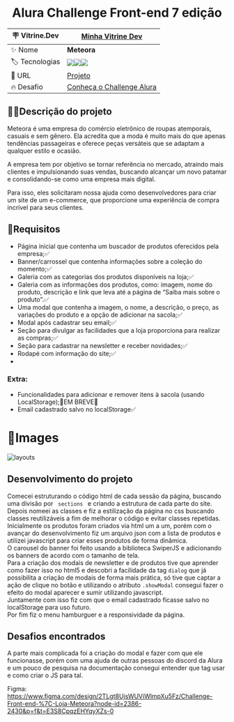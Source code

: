 <div align="center">
  
# Alura Challenge Front-end 7 edição
  
</div>

| :placard: Vitrine.Dev |  [Minha Vitrine Dev](https://cursos.alura.com.br/vitrinedev/matheusporezeli)   |
| -------------  | --- |
| :sparkles: Nome        | **Meteora**
| :label: Tecnologias |   <img src="https://img.shields.io/badge/HTML5-E34F26?style=for-the-badge&logo=html5&logoColor=white"><img src="https://img.shields.io/badge/CSS3-1572B6?style=for-the-badge&logo=css3&logoColor=white"><img src="https://img.shields.io/badge/JavaScript-F7DF1E?style=for-the-badge&logo=javascript&logoColor=black">
| :rocket: URL         | [Projeto](https://meteora-seven.vercel.app)
| :fire: Desafio     | [Conheça o Challenge Alura](https://www.alura.com.br/challenges/front-end-6?host=https://cursos.alura.com.br)


## 👨‍🏫Descrição do projeto
Meteora é uma empresa do comércio eletrônico de roupas atemporais, casuais e sem gênero. Ela acredita que a moda é muito mais do que apenas tendências passageiras e oferece peças versáteis que se adaptam a qualquer estilo e ocasião.

A empresa tem por objetivo se tornar referência no mercado, atraindo mais clientes e impulsionando suas vendas, buscando alcançar um novo patamar e consolidando-se como uma empresa mais digital.

Para isso, eles solicitaram nossa ajuda como desenvolvedores para criar um site de um e-commerce, que proporcione uma experiência de compra incrível para seus clientes.

## 📝Requisitos
- Página inicial que contenha um buscador de produtos oferecidos pela empresa;✅
- Banner/carrossel que contenha informações sobre a coleção do momento;✅
- Galeria com as categorias dos produtos disponíveis na loja;✅
- Galeria com as informações dos produtos, como: imagem, nome do produto, descrição e link que leva até a página de “Saiba mais sobre o produto”.✅
- Uma modal que contenha a imagem, o nome, a descrição, o preço, as variações do produto e a opção de adicionar na sacola;✅
- Modal após cadastrar seu email;✅
- Seção para divulgar as facilidades que a loja proporciona para realizar as compras;✅
- Seção para cadastrar na newsletter e receber novidades;✅
- Rodapé com informação do site;✅
- 
### Extra:
- Funcionalidades para adicionar e remover itens à sacola (usando LocalStorage);🚧EM BREVE🚧
- Email cadastrado salvo no localStorage✅


# 📸Images
![layouts](https://github.com/matheusporezeli/Meteora/assets/112051389/a3cfecf8-8911-4418-a5b0-ea344bd10a57#vitrinidev)


## Desenvolvimento do projeto

Comecei estruturando o código html de cada sessão da página, buscando uma divisão por <code> sections </code> e criando a estrutura de cada parte do  site. <br>
Depois nomeei as classes e fiz a estilização da página no css buscando classes reutilizáveis a fim de melhorar o código e evitar classes repetidas. <br>
Inicialmente os produtos foram criados via html um a um, porém com o avançar do desenvolvimento fiz um arquivo json com a lista de produtos e utilizei javascript para criar esses produtos de forma dinâmica.<br>
O carousel do banner foi feito usando a biblioteca SwiperJS e adicionando os banners de acordo com o tamanho de tela.<br>
Para a criação dos modais de newsletter e de produtos tive que aprender como fazer isso no html5 e descobri a facilidade da tag <code>dialog</code> que já possibilita a criação de modais de forma mais prática, só tive que captar a ação de clique no botão e utilizando o atributo <code>.showModal</code> consegui fazer o efeito do modal aparecer e sumir utilizando javascript.<br>
Juntamente com isso fiz com que o email cadastrado ficasse salvo no localStorage para uso futuro.<br>
Por fim fiz o menu hamburguer e a responsividade da página.<br>

## Desafios encontrados

A parte mais complicada foi a criação do modal e fazer com que ele funcionasse, porém com uma ajuda de outras pessoas do discord da Alura e um pouco de pesquisa na documentação consegui entender que tag usar e como criar o JS para tal.

Figma: https://www.figma.com/design/2TLgt8UjsWUViWlmpXu5Fz/Challenge-Front-end-%7C-Loja-Meteora?node-id=2386-2430&p=f&t=E3S8CpqzEHYqyXZs-0
